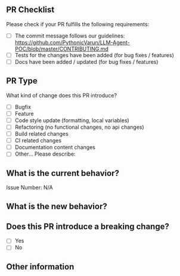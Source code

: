 ## PR Checklist
Please check if your PR fulfills the following requirements:
- [ ] The commit message follows our guidelines: https://github.com/PythonicVarun/LLM-Agent-POC/blob/master/CONTRIBUTING.md
- [ ] Tests for the changes have been added (for bug fixes / features)
- [ ] Docs have been added / updated (for bug fixes / features)

## PR Type
What kind of change does this PR introduce?
<!-- Please check the one that applies to this PR using "x". -->
- [ ] Bugfix
- [ ] Feature
- [ ] Code style update (formatting, local variables)
- [ ] Refactoring (no functional changes, no api changes)
- [ ] Build related changes
- [ ] CI related changes
- [ ] Documentation content changes
- [ ] Other... Please describe:

## What is the current behavior?
<!-- Please describe the current behavior that you are modifying, or link to a relevant issue. -->
Issue Number: N/A

## What is the new behavior?
<!-- Please describe the new behavior that you are introducing, or link to a relevant issue. -->

## Does this PR introduce a breaking change?
- [ ] Yes
- [ ] No

<!-- If this PR contains a breaking change, please describe the impact and migration path for existing applications below. -->

## Other information
<!-- Any other information that is important to this PR such as screenshots of how the component looks before and after the change. -->
